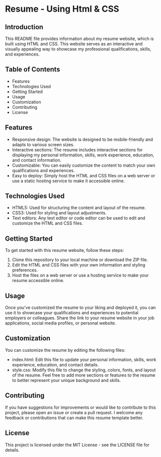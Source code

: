 # Resume - Using Html & CSS
## Introduction
This README file provides information about my resume website, which is built using HTML and CSS. This website serves as an interactive and visually appealing way to showcase my professional qualifications, skills, and experiences.

## Table of Contents
* Features
* Technologies Used
* Getting Started
* Usage
* Customization
* Contributing
* License
## Features
* Responsive design: The website is designed to be mobile-friendly and adapts to various screen sizes.
* Interactive sections: The resume includes interactive sections for displaying my personal information, skills, work experience, education, and contact information.
* Customizable: You can easily customize the content to match your own qualifications and experiences.
* Easy to deploy: Simply host the HTML and CSS files on a web server or use a static hosting service to make it accessible online.
## Technologies Used
* HTML5: Used for structuring the content and layout of the resume.
* CSS3: Used for styling and layout adjustments.
* Text editors: Any text editor or code editor can be used to edit and customize the HTML and CSS files.
## Getting Started
To get started with this resume website, follow these steps:

1. Clone this repository to your local machine or download the ZIP file.
2. Edit the HTML and CSS files with your own information and styling preferences.
3. Host the files on a web server or use a hosting service to make your resume accessible online.
## Usage
Once you've customized the resume to your liking and deployed it, you can use it to showcase your qualifications and experiences to potential employers or colleagues. Share the link to your resume website in your job applications, social media profiles, or personal website.

## Customization
You can customize the resume by editing the following files:

* index.html: Edit this file to update your personal information, skills, work experience, education, and contact details.
* style.css: Modify this file to change the styling, colors, fonts, and layout of the resume.
Feel free to add more sections or features to the resume to better represent your unique background and skills.

## Contributing
If you have suggestions for improvements or would like to contribute to this project, please open an issue or create a pull request. I welcome any feedback or contributions that can make this resume template better.

## License
This project is licensed under the MIT License - see the LICENSE file for details.

